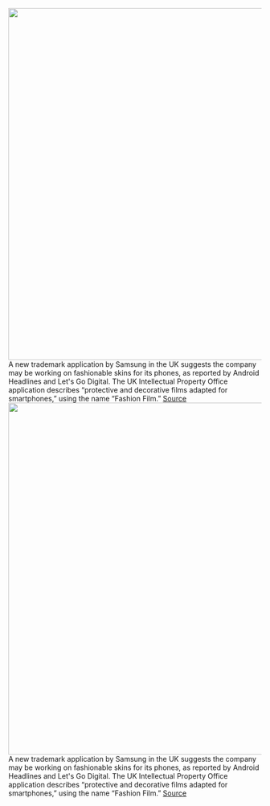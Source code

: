 <img src='https://cdn.vox-cdn.com/thumbor/Zf6jTUJoky2pNJzEFl2WWAVDVfg=/0x0:2040x1360/1200x800/filters:focal(857x517:1183x843)/cdn.vox-cdn.com/uploads/chorus_image/image/70611419/acastro_190503_1777_samsung_0004.0.0.jpg' width='700px' /><br/>
A new trademark application by Samsung in the UK suggests the company may be working on fashionable skins for its phones, as reported by Android Headlines and Let's Go Digital. The UK Intellectual Property Office application describes “protective and decorative films adapted for smartphones,” using the name “Fashion Film.”
<a href='https://www.theverge.com/2022/3/11/22972753/samsung-fashion-film-galaxy-phone-skins'> Source <a/><img src='https://cdn.vox-cdn.com/thumbor/Zf6jTUJoky2pNJzEFl2WWAVDVfg=/0x0:2040x1360/1200x800/filters:focal(857x517:1183x843)/cdn.vox-cdn.com/uploads/chorus_image/image/70611419/acastro_190503_1777_samsung_0004.0.0.jpg' width='700px' /><br/>
A new trademark application by Samsung in the UK suggests the company may be working on fashionable skins for its phones, as reported by Android Headlines and Let's Go Digital. The UK Intellectual Property Office application describes “protective and decorative films adapted for smartphones,” using the name “Fashion Film.”
<a href='https://www.theverge.com/2022/3/11/22972753/samsung-fashion-film-galaxy-phone-skins'> Source <a/>